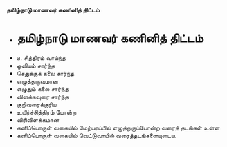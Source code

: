 **தமிழ்நாடு மாணவர் கணினித் திட்டம்**
- # தமிழ்நாடு மாணவர் கணினித் திட்டம்
- a. சித்திரம் வாய்ந்த
- ஓவியம் சார்ந்த
- செதுக்குக் கலை சார்ந்த
- எழுத்துருவமான
- எழுதும் கலை சார்ந்த
- விளக்கவுரை சார்ந்த
- குறிவரைக்குரிய
- உயிர்ச்சித்திரம் போன்ற
- விரிவிளக்கமான
- கனிப்பொருள் வகையில் மேற்பரப்பில் எழுத்துருப்போன்ற வரைத் தடங்கள் உள்ள
- கனிப்பொருள் வகையில் வெட்டுவாயில் வரைத்தடங்களையுடைய.

